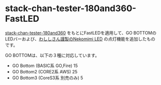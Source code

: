 # stack-chan-tester-180and360-FastLED

[stack-chan-tester-180and360](https://github.com/u-tanick/stack-chan-tester-180and360) をもとにFastLEDを適用して、GO BOTTOMのLEDバーおよび、[わししさん謹製のNekomimi LED](https://booth.pm/ja/items/5686894) の点灯機能を追加したものです。

GO BOTTOMは、以下の３種に対応しています。

- GO Bottom (BASIC系 GO,Fire)   15
- GO Bottom2 (CORE2系 AWS)      25
- GO Bottom3 (CoreS3系 別売のみ)  5
